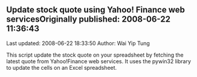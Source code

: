 ## Update stock quote using Yahoo! Finance web servicesOriginally published: 2008-06-22 11:36:43 
Last updated: 2008-06-22 18:33:50 
Author: Wai Yip Tung 
 
This script update the stock quote on your spreadsheet by fetching the latest quote from Yahoo!Finance web services. It uses the pywin32 library to update the cells on an Excel spreadsheet.